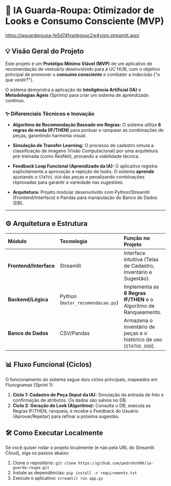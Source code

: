 # 👗 IA Guarda-Roupa: Otimizador de Looks e Consumo Consciente (MVP)

https://iaguardaroupa-fe5d74fyanbgouc2w4yjsm.streamlit.app/

## 💡 Visão Geral do Projeto
Este projeto é um **Protótipo Mínimo Viável (MVP)** de um aplicativo de recomendação de vestuário desenvolvido para a UC HUB, com o objetivo principal de promover o **consumo consciente** e combater a indecisão ("o que vestir?").

O sistema demonstra a aplicação de **Inteligência Artificial (IA)** e **Metodologias Ágeis** (Sprints) para criar um sistema de aprendizado contínuo.

### ✨ Diferenciais Técnicos e Inovação
* **Algoritmo de Recomendação Baseado em Regras:** O sistema utiliza **6 regras de moda (IF/THEN)** para pontuar e ranquear as combinações de peças, garantindo harmonia visual.

* **Simulação de Transfer Learning:** O processo de cadastro simula a classificação de imagens (Visão Computacional) por uma arquitetura pré-treinada (como ResNet), provando a viabilidade técnica.

* **Feedback Loop Funcional (Aprendizado da IA):** O aplicativo registra explicitamente a aprovação e rejeição de looks. O sistema **aprende** ajustando o `STATUS_USO` das peças e penalizando combinações reprovadas para garantir a variedade nas sugestões.

* **Arquitetura:** Projeto modular desenvolvido com Python/Streamlit (Frontend/Interface) e Pandas para manipulação do Banco de Dados (DB).

---

## ⚙️ Arquitetura e Estrutura
| Módulo | Tecnologia | Função no Projeto | 
| :--- | :--- | :--- | 
| **Frontend/Interface** | Streamlit | Interface intuitiva (Telas de Cadastro, Inventário e Sugestão). | 
| **Backend/Lógica** | Python (`motor_recomendacao.py`) | Implementa as **6 Regras IF/THEN** e o Algoritmo de Ranqueamento. | 
| **Banco de Dados** | CSV/Pandas | Armazena o inventário de peças e o histórico de uso (`STATUS_USO`). | 

## 📊 Fluxo Funcional (Ciclos)
O funcionamento do sistema segue dois ciclos principais, mapeados em Fluxogramas (Sprint 1):

1. **Ciclo 1: Cadastro de Peça (Input da IA):** Simulação da entrada de foto e confirmação de atributos. Os dados são salvos no DB.
2. **Ciclo 2: Geração de Look (Algoritmo):** Consulta o DB, executa as Regras IF/THEN, ranqueia, e recebe o Feedback do Usuário (Aprovar/Rejeitar) para refinar a próxima sugestão.

## 🛠️ Como Executar Localmente
Se você quiser rodar o projeto localmente (e não pela URL do Streamlit Cloud), siga os passos abaixo:

1. Clone o repositório: `git clone https://github.com/pedrohnh06/ia-guarda-roupa.git`
2. Instale as dependências: `pip install -r requirements.txt`
3. Execute o aplicativo: `streamlit run app.py`
